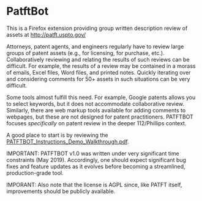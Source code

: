 # PatftBot
This is a Firefox extension providing group written description review of assets at http://patft.uspto.gov/

Attorneys, patent agents, and engineers regularly have to review large groups of patent assets (e.g., for licensing, for purchase, etc.).  Collaboratively reviewing and relating the results of such reviews can be difficult.  For example, the results of a review may be contained in a morass of emails, Excel files, Word files, and printed notes.  Quickly iterating over and considering comments for 50+ assets in such situations can be very difficult.

Some tools almost fulfill this need.  For example, Google patents allows you to select keywords, but it does not accommodate collaborative review.  Similarly, there are web markup tools available for adding comments to webpages, but these are not designed for patent practitioners.  PATFTBOT focuses *specifically* on patent review in the deeper 112/Phillips context.

A good place to start is by reviewing the [PATFTBOT_Instructions_Demo_Walkthrough.pdf](PATFTBOT_Instructions_Demo_Walkthrough.pdf).

IMPORTANT: PATFTBOT v1.0 was written under very significant time constraints (May 2019).  Accordingly, one should expect significant bug fixes and feature updates as it evolves before becoming a streamlined, production-grade tool.

IMPORANT:  Also note that the license is AGPL since, like PATFT itself, improvements should be publicly available.

